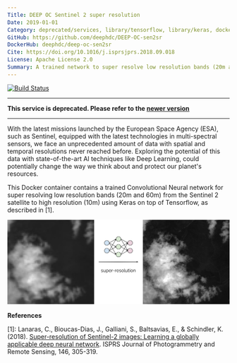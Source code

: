 ```yaml
---
Title: DEEP OC Sentinel 2 super resolution
Date: 2019-01-01
Category: deprecated/services, library/tensorflow, library/keras, docker
GitHub: https://github.com/deephdc/DEEP-OC-sen2sr
DockerHub: deephdc/deep-oc-sen2sr
Cite: https://doi.org/10.1016/j.isprsjprs.2018.09.018
License: Apache License 2.0
Summary: A trained network to super resolve low resolution bands (20m and 60m) from the Sentinel 2 satellite to high resolution (10m).
---
```


[![Build Status](https://jenkins.indigo-datacloud.eu:8080/buildStatus/icon?job=Pipeline-as-code/DEEP-OC-org/DEEP-OC-sen2sr/master)](https://jenkins.indigo-datacloud.eu:8080/job/Pipeline-as-code/job/DEEP-OC-org/job/DEEP-OC-sen2sr/job/master)

---

**This service is deprecated. Please refer to the [newer version](./deep-oc-satellite-super-resolution.html)**

---

With the latest missions launched by the European Space Agency (ESA), such as Sentinel, equipped with the latest technologies
in multi-spectral sensors, we face an unprecedented amount of data with spatial and temporal resolutions never reached before.
Exploring the potential of this data with state-of-the-art AI techniques like Deep Learning, could potentially change the
way we think about and protect our planet's resources.

This Docker container contains a trained Convolutional Neural network for super resolving low resolution bands
(20m and 60m) from the Sentinel 2 satellite to high resolution (10m) using Keras on top of Tensorflow, as described in [1].

<img class="fit" src="../images/sen2sr.png"/>

**References**

[1]: Lanaras, C., Bioucas-Dias, J., Galliani, S., Baltsavias, E., & Schindler, K. (2018).
[Super-resolution of Sentinel-2 images: Learning a globally applicable deep neural network](https://arxiv.org/abs/1803.04271).
ISPRS Journal of Photogrammetry and Remote Sensing, 146, 305-319.
